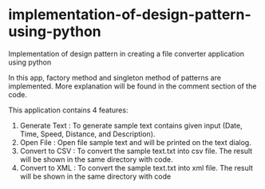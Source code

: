 # implementation-of-design-pattern-using-python
Implementation of design pattern in creating a file converter application using python

In this app, factory method and singleton method of patterns are implemented. More explanation will be found in the comment section of the code.

This application contains 4 features:
1. Generate Text : To generate sample text contains given input (Date, Time, Speed, Distance, and Description).
2. Open File : Open file sample text and will be printed on the text dialog.
3. Convert to CSV : To convert the sample text.txt into csv file. The result will be shown in the same directory with code.
4. Convert to XML : To convert the sample text.txt into xml file. The result will be shown in the same directory with code



